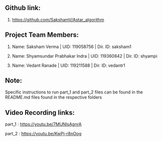 ## Github link:

1. https://github.com/SakshamV/Astar_algorithm

## Project Team Members:

1. Name: Saksham Verma | UID: 119058756 | Dir. ID: saksham1

2. Name: Shyamsundar Prabhakar Indra | UID: 119360842 | Dir. ID: shyampi

3. Name: Vedant Ranade | UID: 119211588 | Dir. ID: vedantr1

## Note:

Specific instructions to run part_1 and part_2 files can be found in the README.md files found in the respective folders

## Video Recording links:

part_1 : https://youtu.be/7MUNlsAgnrA

part_2 : https://youtu.be/KwPj-r8nOog
